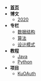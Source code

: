 - [**首页**](/)
- **博文**
    - [2020](blog/2020/)
- **专栏**
    - [数据结构](datastructure/)
    - [算法](algorithm/)
    - [设计模式](design/)
- **教程**
    - [Java](java/)
    - [Python](python/)
- **项目**
    - [KuOAuth](kuoauth/)